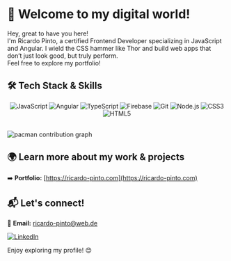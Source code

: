 # 👋 Welcome to my digital world!

Hey, great to have you here!  
I'm Ricardo Pinto, a certified Frontend Developer specializing in JavaScript and Angular. I wield the CSS hammer like Thor and build web apps that don’t just look good, but truly perform.  
Feel free to explore my portfolio!

## 🛠️ Tech Stack & Skills  
<p align="center">
  <img src="https://img.icons8.com/color/48/000000/javascript.png" alt="JavaScript" />
  <img src="https://img.icons8.com/color/48/000000/angularjs.png" alt="Angular" />
  <img src="https://img.icons8.com/color/48/000000/typescript.png" alt="TypeScript" />
  <img src="https://img.icons8.com/color/48/000000/firebase.png" alt="Firebase" />
  <img src="https://img.icons8.com/color/48/000000/git.png" alt="Git" />
  <img src="https://img.icons8.com/color/48/000000/nodejs.png" alt="Node.js" />
  <img src="https://img.icons8.com/color/48/000000/css3.png" alt="CSS3" />
  <img src="https://img.icons8.com/color/48/000000/html-5.png" alt="HTML5" />
</p>

<br>
<picture>
  <source media="(prefers-color-scheme: dark)" srcset="https://raw.githubusercontent.com/ricardo/ricardo/output/pacman-contribution-graph-dark.svg">
  <source media="(prefers-color-scheme: light)" srcset="https://raw.githubusercontent.com/ricardo/ricardo/output/pacman-contribution-graph.svg">
  <img alt="pacman contribution graph" src="https://raw.githubusercontent.com/ricardo/ricardo/output/pacman-contribution-graph.svg">
</picture>
<br>

## 🌍 Learn more about my work & projects  
➡️ **Portfolio:** [https://ricardo-pinto.com](https://ricardo-pinto.com)  

## 📬 Let's connect!  
📧 **Email:** ricardo-pinto@web.de

[![LinkedIn](https://img.icons8.com/color/48/000000/linkedin.png)](https://www.linkedin.com/in/ricardo-pinto-developer)

Enjoy exploring my profile! 😊
